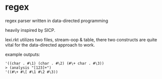 # regex
regex parser written in data-directed programming

heavily inspired by SICP.

lexi.rkt utilizes two files, stream-oop & table, there two constructs are quite vital for the data-directed approach to work.

example outputs:  
```>(analysis "123+") \n
'((char . #\1) (char . #\2) (#\+ char . #\3))  
> (analysis "[123]+")  
'((#\+ #\[ #\1 #\2 #\3)) 
```

